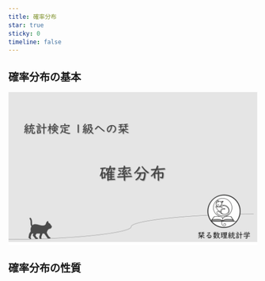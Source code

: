```yaml
---
title: 確率分布
star: true
sticky: 0
timeline: false
---
```


## 確率分布の基本

<div style="display: flex; gap: 10px; justify-content: center;">
  <img src="/assets/images/probability_distribution/thumbnail.png" style="max-width: 100%; height: auto;">
</div>

<div class="vp-card-container">

<VPCard
  title="一様分布"
  desc="PDF・CDF・期待値・分散"
  link="/posts/probability_distribution/uniform.html"
/>

<VPCard
  title="標準正規分布"
  desc="PDF・CDF・期待値・分散"
  link="/posts/probability_distribution/standard_normal1.html"
/>

<VPCard
  title="正規分布"
  desc="PDF・CDF・期待値・分散"
  link="/posts/probability_distribution/normal.html"
/>

<VPCard
  title="二項分布"
  desc="PDF・CDF・期待値・分散"
  link="/posts/probability_distribution/binomial.html"
/>

<VPCard
  title="t分布"
  desc="PDF・CDF・期待値・分散"
  link="/posts/probability_distribution/t.html"
/>
</div>

## 確率分布の性質

<div class="vp-card-container">

<VPCard
  title="標準正規分布の t 次モーメント"
  desc="導出・ガウス積分"
  link="/posts/probability_distribution/standard_normal2.html"
/>

</div>
